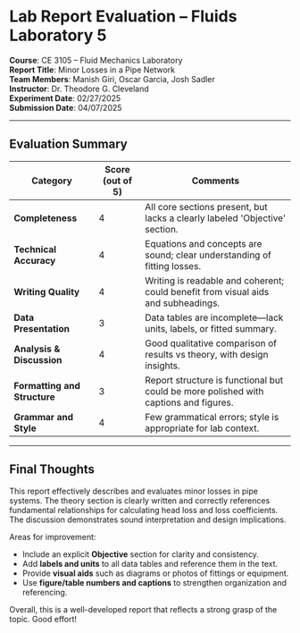 # Lab Report Evaluation – Fluids Laboratory 5

**Course**: CE 3105 – Fluid Mechanics Laboratory  
**Report Title**: Minor Losses in a Pipe Network  
**Team Members**: Manish Giri, Oscar Garcia, Josh Sadler  
**Instructor**: Dr. Theodore G. Cleveland  
**Experiment Date**: 02/27/2025  
**Submission Date**: 04/07/2025  

---

## Evaluation Summary

| Category              | Score (out of 5) | Comments                                                                 |
|-----------------------|------------------|--------------------------------------------------------------------------|
| **Completeness**       | 4                | All core sections present, but lacks a clearly labeled 'Objective' section. |
| **Technical Accuracy** | 4                | Equations and concepts are sound; clear understanding of fitting losses. |
| **Writing Quality**    | 4                | Writing is readable and coherent; could benefit from visual aids and subheadings. |
| **Data Presentation**  | 3                | Data tables are incomplete—lack units, labels, or fitted summary. |
| **Analysis & Discussion** | 4            | Good qualitative comparison of results vs theory, with design insights. |
| **Formatting and Structure** | 3         | Report structure is functional but could be more polished with captions and figures. |
| **Grammar and Style**  | 4                | Few grammatical errors; style is appropriate for lab context.            |

---

## Final Thoughts

This report effectively describes and evaluates minor losses in pipe systems. The theory section is clearly written and correctly references fundamental relationships for calculating head loss and loss coefficients. The discussion demonstrates sound interpretation and design implications.

Areas for improvement:

- Include an explicit **Objective** section for clarity and consistency.
- Add **labels and units** to all data tables and reference them in the text.
- Provide **visual aids** such as diagrams or photos of fittings or equipment.
- Use **figure/table numbers and captions** to strengthen organization and referencing.

Overall, this is a well-developed report that reflects a strong grasp of the topic. Good effort!

